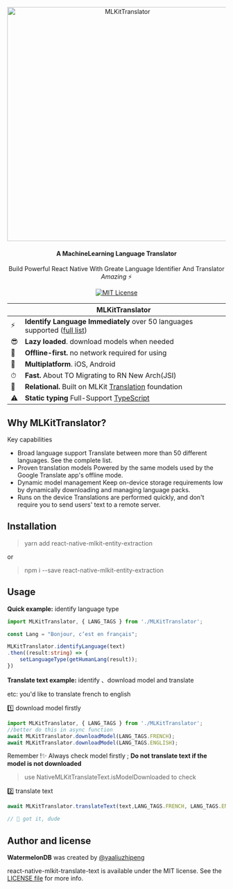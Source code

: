 <p align="center">
  <img src="https://github.com/yaaliuzhipeng/react-native-mlkit-translate-text/blob/main/raw/logo.png" alt="MLKitTranslator" width="539" />
</p>

<h4 align="center">
  A MachineLearning Language Translator
</h4>

<p align="center">
  Build Powerful React Native With Greate Language Identifier And Translator <em>Amazing</em> ⚡️
</p>

<p align="center">
  <a href="https://github.com/yaaliuzhipeng/react-native-mlkit-translate-text">
    <img src="https://img.shields.io/badge/License-MIT-blue.svg" alt="MIT License">
  </a>
</p>

|   | MLKitTranslator |
| - | ------------ |
| ⚡️ | **Identify Language Immediately** over 50 languages supported ([full list](https://developers.google.com/ml-kit/language/translation/translation-language-support)) |
| 😎 | **Lazy loaded**. download models when needed |
| 🔄 | **Offline-first.** no network required for using |
| 📱 | **Multiplatform**. iOS, Android |
| ⏱ | **Fast.** About TO Migrating to RN New Arch(JSI) |
| 🔗 | **Relational.** Built on MLKit [Translation](https://developers.google.com/ml-kit/language/translation) foundation |
| ⚠️ | **Static typing** Full-Support [TypeScript](https://typescriptlang.org) |

## Why MLKitTranslator?

Key capabilities

- Broad language support Translate between more than 50 different languages. See the complete list.
- Proven translation models Powered by the same models used by the Google Translate app's offline mode.
- Dynamic model management Keep on-device storage requirements low by dynamically downloading and managing language packs.
- Runs on the device Translations are performed quickly, and don't require you to send users' text to a remote server.

## Installation

> yarn add react-native-mlkit-entity-extraction

or

> npm i --save react-native-mlkit-entity-extraction


## Usage

**Quick example:** identify language type

```typescript
import MLKitTranslator, { LANG_TAGS } from './MLKitTranslator';

const Lang = "Bonjour, c’est en français";

MLKitTranslator.identifyLanguage(text)
.then((result:string) => {
	setLanguageType(getHumanLang(result));
})

```
**Translate text example:** identify 、download model and translate

etc: you'd like to translate french to english

1️⃣ download model firstly
```js
import MLKitTranslator, { LANG_TAGS } from './MLKitTranslator';
//better do this in async function
await MLKitTranslator.downloadModel(LANG_TAGS.FRENCH);
await MLKitTranslator.downloadModel(LANG_TAGS.ENGLISH);
```
Remember !✨ Always check model firstly ; 
**Do not translate text if the model is not downloaded**

> use NativeMLKitTranslateText.isModelDownloaded to check

2️⃣ translate text
```js
await MLKitTranslator.translateText(text,LANG_TAGS.FRENCH, LANG_TAGS.ENGLISH);

// 🎉 got it, dude
```


## Author and license

**WatermelonDB** was created by [@yaaliuzhipeng](https://github.com/yaaliuzhipeng)

react-native-mlkit-translate-text is available under the MIT license. See the [LICENSE file](./LICENSE) for more info.